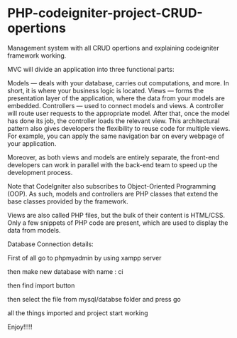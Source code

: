 # PHP-codeigniter-project-CRUD-opertions
Management system with all CRUD opertions and explaining codeigniter framework working.



MVC will divide an application into three functional parts:

Models — deals with your database, carries out computations, and more. In short, it is where your business logic is located.
Views — forms the presentation layer of the application, where the data from your models are embedded.
Controllers — used to connect models and views. A controller will route user requests to the appropriate model. After that, once the model has done its job, the controller loads the relevant view.
This architectural pattern also gives developers the flexibility to reuse code for multiple views. For example, you can apply the same navigation bar on every webpage of your application.

Moreover, as both views and models are entirely separate, the front-end developers can work in parallel with the back-end team to speed up the development process.

Note that CodeIgniter also subscribes to Object-Oriented Programming (OOP). As such, models and controllers are PHP classes that extend the base classes provided by the framework.

Views are also called PHP files, but the bulk of their content is HTML/CSS. Only a few snippets of PHP code are present, which are used to display the data from models.






Database Connection details:

First of all go to phpmyadmin by using xampp server

then make new database with name : ci

then find import button 

then select the file from mysql/databse folder and press go

all the things imported and project start working


Enjoy!!!!!
